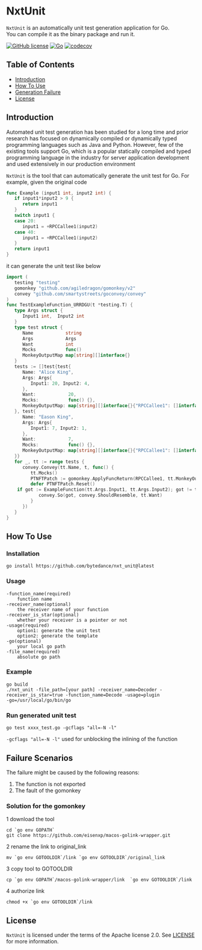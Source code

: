 # NxtUnit
`NxtUnit` is an automatically unit test generation application for Go.\
You can compile it as the binary package and run it.

[![GitHub license](https://img.shields.io/badge/license-Apache%202-blue)](https://github.com/bytedance/nxt_unit/blob/master/LICENSE)
[![Go](https://github.com/bytedance/nxt_unit/actions/workflows/go.yml/badge.svg)](https://github.com/bytedance/nxt_unit/actions/workflows/go.yml)
[![codecov](https://codecov.io/gh/bytedance/nxt_unit/branch/main/graph/badge.svg)](https://codecov.io/gh/bytedance/nxt_unit)
## Table of Contents

- [Introduction](#Introduction)
- [How To Use](#How-To-Use)
- [Generation Failure](#Generation-Failure)
- [License](#License)

## Introduction

Automated unit test generation has been studied for a long time and prior research has focused on dynamically compiled or 
dynamically typed programming languages such as Java and Python. However, few of the existing tools support Go, 
which is a popular statically compiled and typed programming language in the industry for server application development 
and used extensively in our production environment

`NxtUnit` is the tool that can automatically generate the unit test for Go. For example, given the original code
```Go
func Example (input1 int, input2 int) {
   if input1*input2 > 9 {
      return input1
   }
   switch input1 {
   case 20:
      input1 = +RPCCallee1(input2)
   case 40:
      input1 = +RPCCallee1(input2)
   }
   return input1
}
```

it can generate the unit test like below
```Go
import (
   testing "testing"
   gomonkey "github.com/agiledragon/gomonkey/v2"
   convey "github.com/smartystreets/goconvey/convey" 
)
func TestExampleFunction_URRDGU(t *testing.T) {
   type Args struct {
      Input1 int,  Input2 int
   }
   type test struct {
      Name            string
      Args            Args
      Want            int
      Mocks           func()
      MonkeyOutputMap map[string][]interface{}
   }
   tests := []test{test{
      Name: "Alice King",
      Args: Args{
         Input1: 20, Input2: 4,
      },
      Want:            20,
      Mocks:           func() {},
      MonkeyOutputMap: map[string][]interface{}{"RPCCallee1": []interface{}{10}},
   }, test{
      Name: "Eason King",
      Args: Args{
         Input1: 7, Input2: 1,
      },
      Want:            7,
      Mocks:           func() {},
      MonkeyOutputMap: map[string][]interface{}{"RPCCallee1": []interface{}{11}},
   }}
   for _, tt := range tests {
      convey.Convey(tt.Name, t, func() {
         tt.Mocks()
         PTNFTPatch := gomonkey.ApplyFuncReturn(RPCCallee1, tt.MonkeyOutputMap["RPCCallee1"][0])
         defer PTNFTPatch.Reset()
    if got := ExampleFunction(tt.Args.Input1, tt.Args.Input2); got != tt.Want {
            convey.So(got, convey.ShouldResemble, tt.Want)
         }
      })
   }
}
```


## How To Use
### Installation
```
go install https://github.com/bytedance/nxt_unit@latest
```

### Usage
```
-function_name(required)
    function name
-receiver_name(optional)
    the receiver name of your function
-receiver_is_star(optional) 
    whether your receiver is a pointer or not
-usage(required)
    option1: generate the unit test
    option2: generate the template
-go(optional) 
    your local go path
-file_name(required)
    absolute go path
```
###  Example
```
go build
./nxt_unit -file_path=[your path] -receiver_name=Decoder -receiver_is_star=true -function_name=Decode -usage=plugin
-go=/usr/local/go/bin/go
```
### Run generated unit test
```
go test xxxx_test.go -gcflags "all=-N -l"
```
`-gcflags "all=-N -l"` used for unblocking the inlining of the function
## Failure Scenarios
The failure might be caused by the following reasons:
1. The function is not exported
2. The fault of the gomonkey

### Solution for the gomonkey
1 download the tool
```
cd `go env GOPATH`
git clone https://github.com/eisenxp/macos-golink-wrapper.git
```
2 rename the link to original_link
```
mv `go env GOTOOLDIR`/link `go env GOTOOLDIR`/original_link 
```
3 copy tool to GOTOOLDIR
```
cp `go env GOPATH`/macos-golink-wrapper/link  `go env GOTOOLDIR`/link 
```
4 authorize link
```
chmod +x `go env GOTOOLDIR`/link
```


## License

`NxtUnit` is licensed under the terms of the Apache license 2.0. See [LICENSE](LICENSE) for more information.
